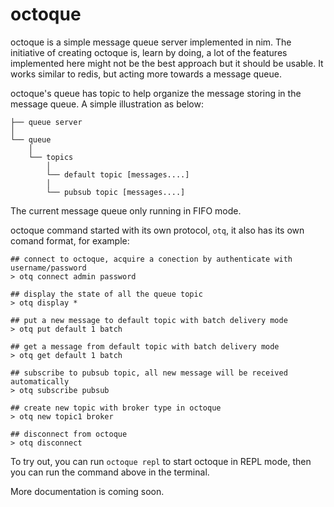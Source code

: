 # octoque
octoque is a simple message queue server implemented in nim. The initiative of creating octoque is, learn by doing, a lot of the features implemented here might not be the best approach but it should be usable. It works similar to redis, but acting more towards a message queue.

octoque's queue has topic to help organize the message storing in the message queue. A simple illustration as below:

```shell
├── queue server                                                                 
│   
└── queue
    │   
    └── topics
        │
        └── default topic [messages....]
        │
        └── pubsub topic [messages....]
```
The current message queue only running in FIFO mode.

octoque command started with its own protocol, `otq`, it also has its own comand format, for example:

```shell
## connect to octoque, acquire a conection by authenticate with username/password
> otq connect admin password

## display the state of all the queue topic
> otq display *

## put a new message to default topic with batch delivery mode
> otq put default 1 batch

## get a message from default topic with batch delivery mode
> otq get default 1 batch

## subscribe to pubsub topic, all new message will be received automatically
> otq subscribe pubsub

## create new topic with broker type in octoque
> otq new topic1 broker

## disconnect from octoque
> otq disconnect
```

To try out, you can run `octoque repl` to start octoque in REPL mode, then you can run the command above in the terminal.

More documentation is coming soon.